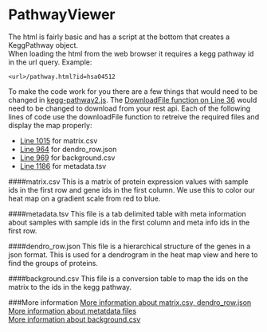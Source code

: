 # PathwayViewer

The html is fairly basic and has a script at the bottom that creates a KeggPathway object.  
When loading the html from the web browser it requires a kegg pathway id in the url query.
Example:
```
<url>/pathway.html?id=hsa04512
```
To make the code work for you there are a few things that would need to be changed in [kegg-pathway2.js](js/kegg-pathway2.js). The [DownloadFile function on Line 36](js/kegg-pathway2.js#L36-L44) would need to be changed to download from your rest api. 
Each of the following lines of code use the downloadFile function to retreive the required files and display the map properly:
* [Line 1015](js/kegg-pathway2.js#L1015) for matrix.csv
* [Line 964](js/kegg-pathway2.js#L964) for dendro_row.json
* [Line 969](js/kegg-pathway2.js#L969) for background.csv
* [Line 1186](js/kegg-pathway2.js#L1186) for metadata.tsv

####matrix.csv
This is a matrix of protein expression values with sample ids in the first row and gene ids in the first column. We use this to color our heat map on a gradient scale from red to blue.

####metadata.tsv
This file is a tab delimited table with meta information about samples with sample ids in the first column and meta info ids in the first row.

####dendro_row.json
This file is a hierarchical structure of the genes in a json format. This is used for a dendrogram in the heat map view and here to find the groups of proteins.

####background.csv
This file is a conversion table to map the ids on the matrix to the ids in the kegg pathway.

###More information
[More information about matrix.csv, dendro_row.json](https://github.com/ActiveDataBio/adbio_tutorial/blob/master/tutorial_1_generate_rdata.ipynb)  
[More information about metatdata files](https://github.com/ActiveDataBio/adbio_tutorial/blob/master/tutorial_2_metadata.ipynb)  
[More information about background.csv](https://github.com/ActiveDataBio/adbio_tutorial/blob/master/background.md)  
